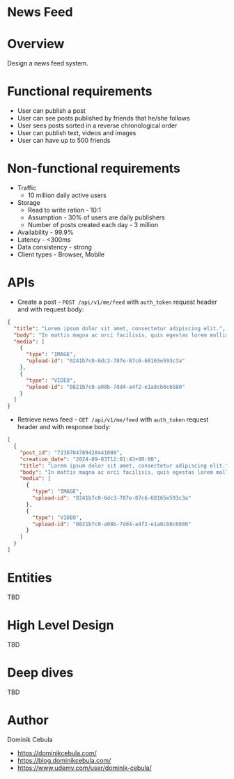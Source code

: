 # News Feed

# Overview

Design a news feed system.

# Functional requirements

* User can publish a post
* User can see posts published by friends that he/she follows
* User sees posts sorted in a reverse chronological order
* User can publish text, videos and images
* User can have up to 500 friends

# Non-functional requirements

* Traffic
  * 10 million daily active users
* Storage
  * Read to write ration - 10:1
  * Assumption - 30% of users are daily publishers
  * Number of posts created each day - 3 million
* Availability - 99.9%
* Latency - <300ms
* Data consistency - strong
* Client types - Browser, Mobile

# APIs

* Create a post - `POST /api/v1/me/feed` with `auth_token` request header and with request body:

```json
{
  "title": "Lorem ipsum dolor sit amet, consectetur adipiscing elit.",
  "body": "In mattis magna ac orci facilisis, quis egestas lorem mollis. Nullam facilisis sagittis eleifend.",
  "media": [
    {
      "type": "IMAGE",
      "upload-id": "0241b7c0-6dc3-787e-87c6-68165e593c3a"
    },
    {
      "type": "VIDEO",
      "upload-id": "0821b7c0-a08b-7dd4-a4f2-e1a8cb0c6680"
    }
  ]
}
```

* Retrieve news feed - `GET /api/v1/me/feed` with `auth_token` request header and with response body:

```json
[
  {
    "post_id": "7236704789428441088",
    "creation_date": "2024-09-03T12:01:43+00:00",
    "title": "Lorem ipsum dolor sit amet, consectetur adipiscing elit.",
    "body": "In mattis magna ac orci facilisis, quis egestas lorem mollis. Nullam facilisis sagittis eleifend.",
    "media": [
      {
        "type": "IMAGE",
        "upload-id": "0241b7c0-6dc3-787e-87c6-68165e593c3a"
      },
      {
        "type": "VIDEO",
        "upload-id": "0821b7c0-a08b-7dd4-a4f2-e1a8cb0c6680"
      }
    ]
  }
]
```

# Entities

TBD

# High Level Design

TBD

# Deep dives

TBD

# Author

Dominik Cebula

* https://dominikcebula.com/
* https://blog.dominikcebula.com/
* https://www.udemy.com/user/dominik-cebula/
